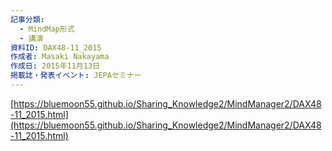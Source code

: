 ```yaml
---
記事分類:
  - MindMap形式
  - 講演
資料ID: DAX48-11_2015
作成者: Masaki Nakayama
作成日: 2015年11月13日
掲載誌・発表イベント: JEPAセミナー
---
```

[https://bluemoon55.github.io/Sharing_Knowledge2/MindManager2/DAX48-11_2015.html](https://bluemoon55.github.io/Sharing_Knowledge2/MindManager2/DAX48-11_2015.html)